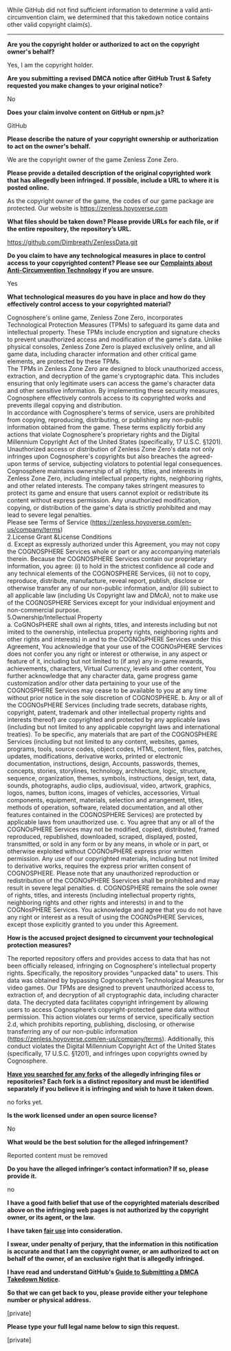 While GitHub did not find sufficient information to determine a valid anti-circumvention claim, we determined that this takedown notice contains other valid copyright claim(s).

---

**Are you the copyright holder or authorized to act on the copyright owner's behalf?**

Yes, I am the copyright holder.

**Are you submitting a revised DMCA notice after GitHub Trust & Safety requested you make changes to your original notice?**

No

**Does your claim involve content on GitHub or npm.js?**

GitHub

**Please describe the nature of your copyright ownership or authorization to act on the owner's behalf.**

We are the copyright owner of the game Zenless Zone Zero.

**Please provide a detailed description of the original copyrighted work that has allegedly been infringed. If possible, include a URL to where it is posted online.**

As the copyright owner of the game, the codes of our game package are protected. Our website is https://zenless.hoyoverse.com

**What files should be taken down? Please provide URLs for each file, or if the entire repository, the repository’s URL.**

https://github.com/Dimbreath/ZenlessData.git

**Do you claim to have any technological measures in place to control access to your copyrighted content? Please see our <a href="https://docs.github.com/articles/guide-to-submitting-a-dmca-takedown-notice#complaints-about-anti-circumvention-technology">Complaints about Anti-Circumvention Technology</a> if you are unsure.**

Yes

**What technological measures do you have in place and how do they effectively control access to your copyrighted material?**

Cognosphere's online game, Zenless Zone Zero, incorporates Technological Protection Measures (TPMs) to safeguard its game data and intellectual property. These TPMs include encryption and signature checks to prevent unauthorized access and modification of the game's data. Unlike physical consoles, Zenless Zone Zero is played exclusively online, and all game data, including character information and other critical game elements, are protected by these TPMs.  
The TPMs in Zenless Zone Zero are designed to block unauthorized access, extraction, and decryption of the game's cryptographic data. This includes ensuring that only legitimate users can access the game's character data and other sensitive information. By implementing these security measures, Cognosphere effectively controls access to its copyrighted works and prevents illegal copying and distribution.  
In accordance with Cognosphere's terms of service, users are prohibited from copying, reproducing, distributing, or publishing any non-public information obtained from the game. These terms explicitly forbid any actions that violate Cognosphere's proprietary rights and the Digital Millennium Copyright Act of the United States (specifically, 17 U.S.C. §1201). Unauthorized access or distribution of Zenless Zone Zero's data not only infringes upon Cognosphere's copyrights but also breaches the agreed-upon terms of service, subjecting violators to potential legal consequences.  
Cognosphere maintains ownership of all rights, titles, and interests in Zenless Zone Zero, including intellectual property rights, neighboring rights, and other related interests. The company takes stringent measures to protect its game and ensure that users cannot exploit or redistribute its content without express permission. Any unauthorized modification, copying, or distribution of the game's data is strictly prohibited and may lead to severe legal penalties.  
Please see Terms of Service (https://zenless.hoyoverse.com/en-us/company/terms)  
2.License Grant &License Conditions  
d. Except as expressly authorized under this Agreement, you may not copy the COGNOSPHERE Services whole or part or any accompanying materials therein. Because the COGNOSPHERE Services contain our proprietary information, you agree: (i) to hold in the strictest confidence all code and any technical elements of the COGNOSPHERE Services, (ii) not to copy, reproduce, distribute, manufacture, reveal report, publish, disclose or otherwise transfer any of our non-public information, and/or (ili) subiect to all applicable law (including Us Copyright law and DMcA), not to make use of the COGNOSPHERE Services except for your individual enjoyment and non-commercial purpose.  
5.Ownership/Intellectual Property  
a. CoGNOsPHERE shall own al rights, titles, and interests including but not imited to the ownership, intellectua property rights, neighboring rights and other rights and interests) in and to the COGNOsPHERE Services under this Agreement, You acknowledge that your use of the COGNOsPHERE Services does not confer you any right or interest or otherwise, in any aspect or feature of it, including but not limited to (if any) any in-game rewards, achievements, characters, Virtual Currency, levels and other content, You further acknowledge that any character data, game progress game customization and/or other data pertaining to your use of the COGNOSPHERE Services may cease to be available to you at any time without prior notice in the sole discretion of COGNOSPHERE. b. Any or all of the COGNOsPHERE Services (including trade secrets, database rights, copyright, patent, trademark and other intellectual property rights and interests thereof) are copyrighted and protected by any applicable laws (including but not limited to any applicable copyright laws and international treaties). To be specific, any materials that are part of the COGNOSPHERE Services (including but not limited to any content, websites, games, programs, tools, source codes, object codes, HTML, content, files, patches, updates, modifications, derivative works, printed or electronic documentation, instructions, design, Accounts, passwords, themes, concepts, stories, storylines, technology, architecture, logic, structure, sequence, organization, themes, symbols, instructions, design, text, data, sounds, photographs, audio clips, audiovisual, video, artwork, graphics, logos, names, button icons, images of vehicles, accessories, Virtual components, equipment, materials, selection and arrangement, titles, methods of operation, software, related documentation, and all other features contained in the COGNOSPHERE Services) are protected by applicable laws from unauthorized use. c. You agree that any or all of the COGNOsPHERE Services may not be modified, copied, distributed, framed reproduced, republished, downloaded, scraped, displayed, posted, transmitted, or sold in any form or by any means, in whole or in part, or otherwise exploited without COGNOsPHERE express prior written permission. Any use of our copyrighted materials, including but not limited to derivative works, requires the express prior written consent of COGNOSPHERE. Please note that any unauthorized reproduction or redistribution of the COGNOsPHERE Sservices shall be prohibited and may result in severe legal penalties. d. COGNOSPHERE remains the sole owner of rights, titles, and interests (including intellectual property rights, neighboring rights and other rights and interests) in and to the COGNosPHERE Services. You acknowledge and agree that you do not have any right or interest as a result of using the COGNOsPHERE Services, except those explicitly granted to you under this Agreement.

**How is the accused project designed to circumvent your technological protection measures?**

The reported repository offers and provides access to data that has not been officially released, infringing on Cognosphere's intellectual property rights. Specifically, the repository provides "unpacked data" to users. This data was obtained by bypassing Cognosphere’s Technological Measures for video games. Our TPMs are designed to prevent unauthorized access to, extraction of, and decryption of all cryptographic data, including character data. The decrypted data facilitates copyright infringement by allowing users to access Cognosphere’s copyright-protected game data without permission. This action violates our terms of service, specifically section 2.d, which prohibits reporting, publishing, disclosing, or otherwise transferring any of our non-public information (https://zenless.hoyoverse.com/en-us/company/terms). Additionally, this conduct violates the Digital Millennium Copyright Act of the United States (specifically, 17 U.S.C. §1201), and infringes upon copyrights owned by Cognosphere.

**<a href="https://docs.github.com/articles/dmca-takedown-policy#b-what-about-forks-or-whats-a-fork">Have you searched for any forks</a> of the allegedly infringing files or repositories? Each fork is a distinct repository and must be identified separately if you believe it is infringing and wish to have it taken down.**

no forks yet.

**Is the work licensed under an open source license?**

No

**What would be the best solution for the alleged infringement?**

Reported content must be removed

**Do you have the alleged infringer’s contact information? If so, please provide it.**

no

**I have a good faith belief that use of the copyrighted materials described above on the infringing web pages is not authorized by the copyright owner, or its agent, or the law.**

**I have taken <a href="https://www.lumendatabase.org/topics/22">fair use</a> into consideration.**

**I swear, under penalty of perjury, that the information in this notification is accurate and that I am the copyright owner, or am authorized to act on behalf of the owner, of an exclusive right that is allegedly infringed.**

**I have read and understand GitHub's <a href="https://docs.github.com/articles/guide-to-submitting-a-dmca-takedown-notice/">Guide to Submitting a DMCA Takedown Notice</a>.**

**So that we can get back to you, please provide either your telephone number or physical address.**

[private]

**Please type your full legal name below to sign this request.**

[private]
